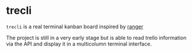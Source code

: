 # trecli

`trecli` is a real terminal kanban board inspired by [ranger](https://github.com/ranger/ranger)

The project is still in a very early stage but is able to read trello information via the API and display it in a multicolumn terminal interface.
